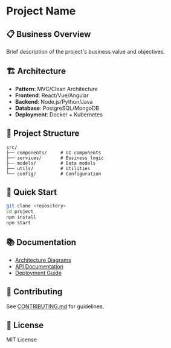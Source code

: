 # Project Name

## 📋 Business Overview
Brief description of the project's business value and objectives.

## 🏗️ Architecture
- **Pattern**: MVC/Clean Architecture
- **Frontend**: React/Vue/Angular
- **Backend**: Node.js/Python/Java
- **Database**: PostgreSQL/MongoDB
- **Deployment**: Docker + Kubernetes

## 📁 Project Structure
```
src/
├── components/     # UI components
├── services/       # Business logic
├── models/         # Data models
├── utils/          # Utilities
└── config/         # Configuration
```

## 🚀 Quick Start
```bash
git clone <repository>
cd project
npm install
npm start
```

## 📚 Documentation
- [Architecture Diagrams](./docs/architecture/)
- [API Documentation](./docs/api/)
- [Deployment Guide](./docs/deployment/)

## 🤝 Contributing
See [CONTRIBUTING.md](./CONTRIBUTING.md) for guidelines.

## 📄 License
MIT License